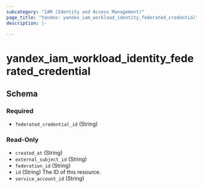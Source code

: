 ```yaml
---
subcategory: "IAM (Identity and Access Management)"
page_title: "Yandex: yandex_iam_workload_identity_federated_credential"
description: |-
  
---
```


# yandex_iam_workload_identity_federated_credential

<!-- schema generated by tfplugindocs -->
## Schema

### Required

- `federated_credential_id` (String)

### Read-Only

- `created_at` (String)
- `external_subject_id` (String)
- `federation_id` (String)
- `id` (String) The ID of this resource.
- `service_account_id` (String)